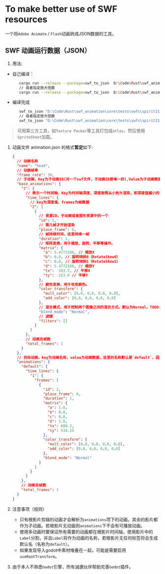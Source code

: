 # To make better use of SWF resources

一个将`Adobe Animate` / `Flash`动画转成JSON数据的工具。

## SWF 动画运行数据（JSON）

1. 用法:

- 自己编译：

   ```bash
      cargo run --release --package=swf_to_json  D:\Code\Rust\swf_animation\core\tests\swfs\spirit2159src.swf
      // 或者指定放大倍数
      cargo run --release --package=swf_to_json  D:\Code\Rust\swf_animation\core\tests\swfs\spirit2159src.swf --scale 2.0
   ```

- 编译完成
  
   ```bash
      swf_to_json "D:\Code\Rust\swf_animation\core\tests\swfs\spirit2159src.swf"
      // 或者指定放大倍数
      swf_to_json "D:\Code\Rust\swf_animation\core\tests\swfs\spirit2159src.swf" --scale 2.0
   ```

> 可用第三方工具，如`Texture Packer`等工具打包成`atlas`，然后使用`SpriteSheet`加载。

1. 动画文件 animation.json 的格式**暂定**如下:

   ```json
   {
     // 动画名称
     "name": "head",
     // 动画帧率
     "frame_rate": 30,
     // 子动画，Key为子动画ID(对一个swf文件，子动画ID是唯一的),Value为子动画数据
     "base_animations": {
       "2": {
         // 表示一个时间轴，Key为时间轴深度，深度按照从小到大渲染，即深度值越小的在底层，深度值越大的在顶层，深度值大的重叠时会遮住小的。
         "time_lines": {
           // key为深度值，frames为帧数据
           "2": [
             {
               // 资源ID，子动画或者图形资源中的一个
               "id": 1,
               // 第几帧才开始渲染
               "place_frame": 0,
               // 帧持续时间，这里持续一帧
               "duration": 1,
               // 矩阵变换，用于缩放、旋转、平移等操作。
               "matrix": {
                 "a": 5.4772186, // 缩放X
                 "b": 0.0, // 旋转倾斜0（RotateSkew0）
                 "c": 0.0, // 旋转倾斜1（RotateSkew1）
                 "d": 5.4772186, // 缩放Y
                 "tx": -203.5, // 平移X
                 "ty": -223.0 // 平移Y
               },
               // 颜色变换，用于改变颜色。
               "color_transform": {
                 "mult_color": [0.0, 0.0, 0.0, 0.0],
                 "add_color": [0.0, 0.0, 0.0, 0.0]
               },
               // 混合模式，用于控制两个图像之间的混合方式。默认为Normal。TODO: 混合模式 改为数值判断？还是枚举？
               "blend_mode": "Normal",
               // 滤镜
               "filters": []
             }
           ]
         },
         // 动画总帧数
         "total_frames": 1
       }
     },
     // 目标动画，key为动画名称，value为动画数据，这里的名称默认是`default`，因为没有在adobe animation中设置动画标签，所以默认为`default`。当设置了动画标签后，这里会根据标签名称进行分类，一个标签代表一个动画。
     "animations": {
       "default": {
         "time_lines": {
           "1": {
             "frames": [
               {
                 "id": 2,
                 "place_frame": 0,
                 "duration": 1,
                 "matrix": {
                   "a": 1.0,
                   "b": 0.0,
                   "c": 0.0,
                   "d": 1.0,
                   "tx": 608.2,
                   "ty": 534.15
                 },
                 "color_transform": {
                   "mult_color": [0.0, 0.0, 0.0, 0.0],
                   "add_color": [0.0, 0.0, 0.0, 0.0]
                 },
                 "blend_mode": "Normal"
               }
             ]
           }
         }
       },
       // 动画总帧数
       "total_frames": 1
     }
   }
   ```

2. 注意事项（规则）
   - 只有根影片剪辑的动画才会解析为`animations`项下的动画，其余的影片都作为子动画。若根影片无动画则`animations`下不会有可播放动画。
   - 使用多动画时要保证所有需要的动画都在根影片时间轴，使用影片中的`Label`分割，并且`Label`将作为动画的名称，若根影片无任何标签将会生成默认名（名称为`default`）。
   - 如果发现导入godot中素材堆叠在一起，可能是需要启用 `useRootTransform`。

3. 由于本人不熟悉`Godot`引擎，所有诚邀伙伴帮助完善`Godot`插件。

